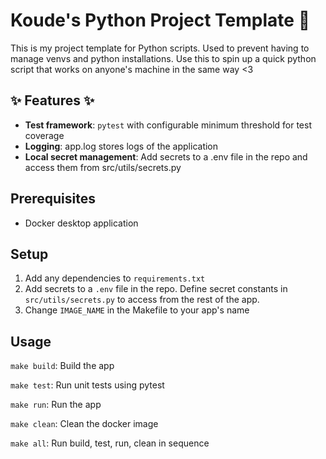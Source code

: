 # Koude's Python Project Template 🐍
This is my project template for Python scripts. Used to prevent having to manage venvs and python installations. Use this to spin up a quick python script that works on anyone's machine in the same way <3

## ✨ Features ✨
* **Test framework**: `pytest` with configurable minimum threshold for test coverage
* **Logging**: app.log stores logs of the application
* **Local secret management**: Add secrets to a .env file in the repo and access them from src/utils/secrets.py

## Prerequisites
* Docker desktop application

## Setup
1. Add any dependencies to `requirements.txt`
2. Add secrets to a `.env` file in the repo. Define secret constants in `src/utils/secrets.py` to access from the rest of the app.
3. Change `IMAGE_NAME` in the Makefile to your app's name

## Usage
`make build`: Build the app

`make test`: Run unit tests using pytest

`make run`: Run the app

`make clean`: Clean the docker image

`make all`: Run build, test, run, clean in sequence
